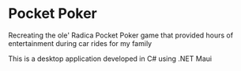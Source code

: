 # Pocket Poker

Recreating the ole' Radica Pocket Poker game that provided hours of entertainment during car rides for my family

This is a desktop application developed in C# using .NET Maui
